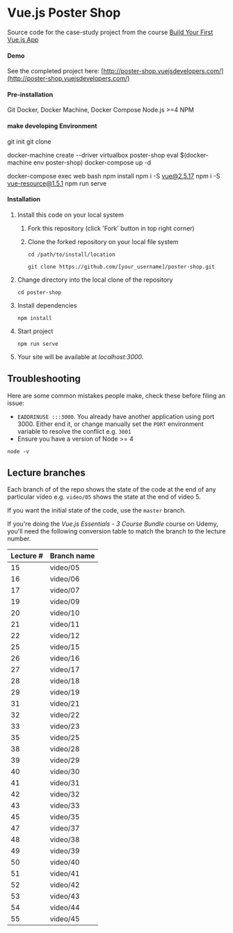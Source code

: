 # Vue.js Poster Shop

Source code for the case-study project from the course [Build Your First Vue.js App](https://courses.vuejsdevelopers.com/p/build-your-first-vue-js-app?utm_source=github-vjd
)

#### Demo

See the completed project here: [http://poster-shop.vuejsdevelopers.com/](http://poster-shop.vuejsdevelopers.com/)

#### Pre-installation
Git
Docker, Docker Machine, Docker Compose
Node.js >=4
NPM

#### make developing Environment
git init
git clone <this repository URL>

docker-machine create --driver virtualbox poster-shop
eval $(docker-machine env poster-shop)
docker-compose up -d

docker-compose exec web bash
npm install
npm i -S vue@2.5.17
npm i -S vue-resource@1.5.1
npm run serve

 
#### Installation

1. Install this code on your local system
     
    1. Fork this repository (click 'Fork' button in top right corner)
    2. Clone the forked repository on your local file system
    
        ```
        cd /path/to/install/location
        
        git clone https://github.com/[your_username]/poster-shop.git
        ```

2. Change directory into the local clone of the repository

    ```
    cd poster-shop
    ```

3. Install dependencies

    ```
    npm install
    ```
    
4. Start project

    ```
    npm run serve
    ```

5. Your site will be available at *localhost:3000*.

## Troubleshooting

Here are some common mistakes people make, check these before filing an issue:

- `EADDRINUSE :::3000`. You already have another application using port 3000. Either end it, or change manually set the `PORT` environment variable to resolve the conflict e.g. `3001`
- Ensure you have a version of Node >= 4

```
node -v
```

## Lecture branches

Each branch of of the repo shows the state of the code at the end of any particular video e.g. `video/05` shows the state at the end of video 5.

If you want the initial state of the code, use the `master` branch.

If you're doing the *Vue.js Essentials - 3 Course Bundle* course on Udemy, you'll need the following conversion table to match the branch to the lecture number.

| Lecture # | Branch name |
| - | - |
| 15 | video/05 |
| 16 | video/06 |
| 17 | video/07 |
| 19 | video/09 |
| 20 | video/10 |
| 21 | video/11 |
| 22 | video/12 |
| 25 | video/15 |
| 26 | video/16 |
| 27 | video/17 |
| 28 | video/18 |
| 29 | video/19 |
| 31 | video/21 |
| 32 | video/22 |
| 33 | video/23 |
| 35 | video/25 |
| 38 | video/28 |
| 39 | video/29 |
| 40 | video/30 |
| 41 | video/31 |
| 42 | video/32 |
| 43 | video/33 |
| 45 | video/35 |
| 47 | video/37 |
| 48 | video/38 |
| 49 | video/39 |
| 50 | video/40 |
| 51 | video/41 |
| 52 | video/42 |
| 53 | video/43 |
| 54 | video/44 |
| 55 | video/45 |
